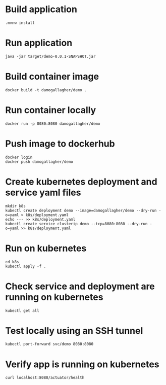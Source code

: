 # Build application
```
.mvnw install
```

# Run application
```
java -jar target/demo-0.0.1-SNAPSHOT.jar
```

# Build container image
```
docker build -t damogallagher/demo .
```

# Run container locally
```
docker run -p 8080:8080 damogallagher/demo
```

# Push image to dockerhub
```
docker login
docker push damogallagher/demo
```


# Create kubernetes deployment and service yaml files
```
mkdir k8s
kubectl create deployment demo --image=damogallagher/demo --dry-run -o=yaml > k8s/deployment.yaml
echo --- >> k8s/deployment.yaml
kubectl create service clusterip demo --tcp=8080:8080 --dry-run -o=yaml >> k8s/deployment.yaml
```

# Run on kubernetes
```
cd k8s
kubectl apply -f .
```

# Check service and deployment are running on kubernetes
```
kubectl get all
```

# Test locally using an SSH tunnel
```
kubectl port-forward svc/demo 8080:8080
```

# Verify app is running on kubernetes
```
curl localhost:8080/actuator/health
```